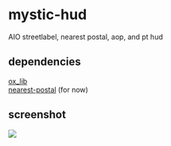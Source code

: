 # mystic-hud

AIO streetlabel, nearest postal, aop, and pt hud

## dependencies

[ox_lib](https://github.com/overextended/ox_lib) \
[nearest-postal](https://github.com/DevBlocky/nearest-postal) (for now)

## screenshot

![](https://cdn.discordapp.com/attachments/1139697716901978196/1146492983408066670/image.png)
